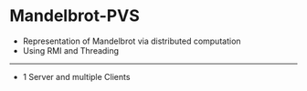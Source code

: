 # Mandelbrot-PVS
- Representation of Mandelbrot via distributed computation
- Using RMI and Threading

- - - 

- 1 Server and multiple Clients
